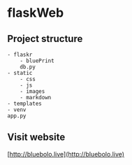 # flaskWeb

## Project structure
```
- flaskr
    - bluePrint
    db.py
- static
    - css
    - js
    - images
    - markdown
- templates
- venv
app.py
```

## Visit website
[http://bluebolo.live](http://bluebolo.live)
